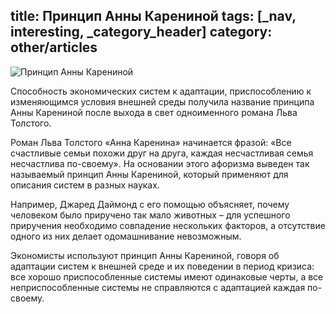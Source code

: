 title: Принцип Анны Карениной
tags: [_nav, interesting, _category_header]
category: other/articles
---

![Принцип Анны Карениной](/img/content/articles/article40.jpg)

Способность экономических систем к адаптации, приспособлению к изменяющимся условия внешней среды получила название принципа Анны Карениной после выхода в свет одноименного романа Льва Толстого.

Роман Льва Толстого «Анна Каренина» начинается фразой: «Все счастливые семьи похожи друг на друга, каждая несчастливая семья несчастлива по-своему». На основании этого афоризма выведен так называемый принцип Анны Карениной, который применяют для описания систем в разных науках. 

Например, Джаред Даймонд с его помощью объясняет, почему человеком было приручено так мало животных – для успешного приручения необходимо совпадение нескольких факторов, а отсутствие одного из них делает одомашнивание невозможным.

Экономисты используют принцип Анны Карениной, говоря об адаптации систем к внешней среде и их поведении в период кризиса: все хорошо приспособленные системы имеют одинаковые черты, а все неприспособленные системы не справляются с адаптацией каждая по-своему.
